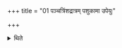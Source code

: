 +++
title = "01 पञ्चत्रिंशद्रात्रम् पशुकामा उपेयुः"

+++

<details><summary>थिते</summary>

पञ्चत्रिंशद्रात्रं पशुकामा उपेयुः १
</details>
